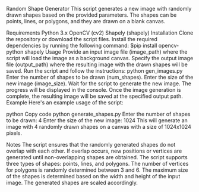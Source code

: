 Random Shape Generator
This script generates a new image with randomly drawn shapes based on the provided parameters. The shapes can be points, lines, or polygons, and they are drawn on a blank canvas.

Requirements
Python 3.x
OpenCV (cv2)
Shapely (shapely)
Installation
Clone the repository or download the script files.
Install the required dependencies by running the following command:
$pip install opencv-python shapely
Usage
Provide an input image file (image_path) where the script will load the image as a background canvas.
Specify the output image file (output_path) where the resulting image with the drawn shapes will be saved.
Run the script and follow the instructions:
python gen_images.py
Enter the number of shapes to be drawn (num_shapes).
Enter the size of the new image (image_size).
Wait for the script to generate the new image. The progress will be displayed in the console.
Once the image generation is complete, the resulting image will be saved at the specified output path.
Example
Here's an example usage of the script:

python
Copy code
python generate_shapes.py
Enter the number of shapes to be drawn: 4
Enter the size of the new image: 1024
This will generate an image with 4 randomly drawn shapes on a canvas with a size of 1024x1024 pixels.

Notes
The script ensures that the randomly generated shapes do not overlap with each other. If overlap occurs, new positions or vertices are generated until non-overlapping shapes are obtained.
The script supports three types of shapes: points, lines, and polygons. The number of vertices for polygons is randomly determined between 3 and 6.
The maximum size of the shapes is determined based on the width and height of the input image. The generated shapes are scaled accordingly.
